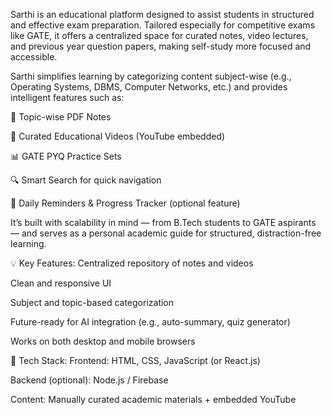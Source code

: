 Sarthi is an educational platform designed to assist students in structured and effective exam preparation. Tailored especially for competitive exams like GATE, it offers a centralized space for curated notes, video lectures, and previous year question papers, making self-study more focused and accessible.

Sarthi simplifies learning by categorizing content subject-wise (e.g., Operating Systems, DBMS, Computer Networks, etc.) and provides intelligent features such as:

📝 Topic-wise PDF Notes

🎥 Curated Educational Videos (YouTube embedded)

📊 GATE PYQ Practice Sets

🔍 Smart Search for quick navigation

🔔 Daily Reminders & Progress Tracker (optional feature)

It’s built with scalability in mind — from B.Tech students to GATE aspirants — and serves as a personal academic guide for structured, distraction-free learning.

💡 Key Features:
Centralized repository of notes and videos

Clean and responsive UI

Subject and topic-based categorization

Future-ready for AI integration (e.g., auto-summary, quiz generator)

Works on both desktop and mobile browsers

🧰 Tech Stack:
Frontend: HTML, CSS, JavaScript (or React.js)

Backend (optional): Node.js / Firebase

Content: Manually curated academic materials + embedded YouTube
